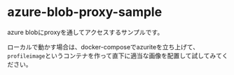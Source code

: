 # azure-blob-proxy-sample

azure blobにproxyを通してアクセスするサンプルです。

ローカルで動かす場合は、docker-composeでazuriteを立ち上げて、`profileimage`というコンテナを作って直下に適当な画像を配置して試してみてください。
